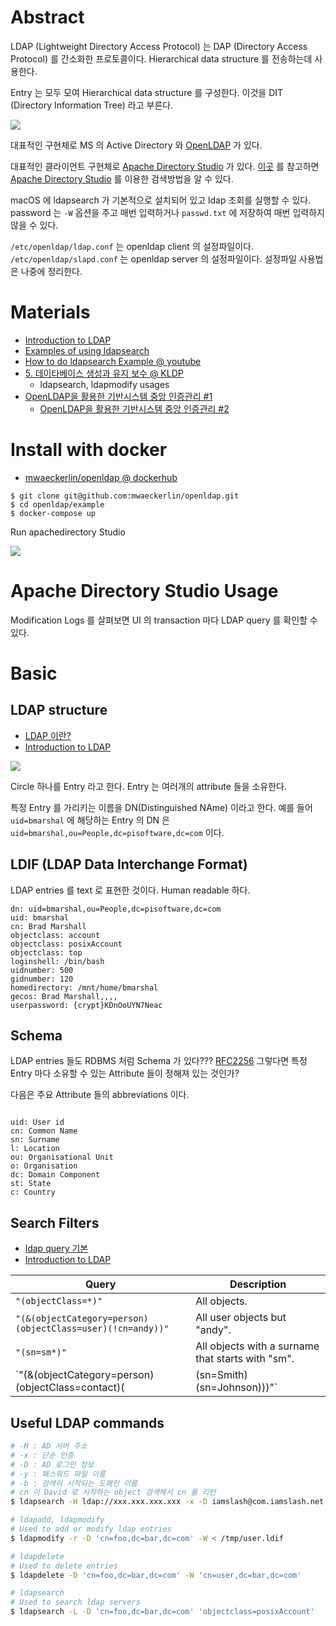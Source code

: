 # Abstract

LDAP (Lightweight Directory Access Protocol) 는 DAP (Directory Access Protocol) 를 간소화한 프로토콜이다. Hierarchical data structure 를 전송하는데 사용한다. 

Entry 는 모두 모여 Hierarchical data structure 를 구성한다. 이것을 DIT (Directory Information Tree) 라고 부른다.

![](directory-tree-hierachial.png)

대표적인 구현체로 MS 의 Active Directory 와 [OpenLDAP](http://www.openldap.org/) 가 있다. 

대표적인 클라이언트 구현체로 [Apache Directory Studio](https://directory.apache.org/studio/) 가 있다. [이곳](https://directory.apache.org/studio/users-guide/2.0.0.v20180908-M14/ldap_browser/tools_search_dialog.html) 를 참고하면 [Apache Directory Studio](https://directory.apache.org/studio/) 를 이용한 검색방법을 알 수 있다. 

macOS 에 ldapsearch 가 기본적으로 설치되어 있고 ldap 조회를 실행할 수 있다. password 는 `-W` 옵션을 주고 매번 입력하거나 `passwd.txt` 에 저장하여 매번 입력하지 않을 수 있다.

`/etc/openldap/ldap.conf` 는 openldap client 의 설정파일이다. `/etc/openldap/slapd.conf` 는 openldap server 의 설정파일이다. 설정파일 사용법은 나중에 정리한다.

# Materials

* [Introduction to LDAP](http://quark.humbug.org.au/publications/ldap/ldap_tut.html)
* [Examples of using ldapsearch](https://www.ibm.com/support/knowledgecenter/en/SSKTMJ_9.0.1/admin/conf_examplesofusingldapsearch_t.html)
* [How to do ldapsearch Example @ youtube](https://www.youtube.com/watch?v=sFGq7k31B-I)
* [5. 데이타베이스 생성과 유지 보수 @ KLDP](http://doc.kldp.org/HOWTO/html/LDAP/LDAP-HOWTO-5.html)
  * ldapsearch, ldapmodify usages
* [OpenLDAP을 활용한 기반시스템 중앙 인증관리 #1](https://blog.hkwon.me/use-openldap-part1/)
  * [OpenLDAP을 활용한 기반시스템 중앙 인증관리 #2](https://blog.hkwon.me/use-openldap-part2/)

# Install with docker

* [mwaeckerlin/openldap @ dockerhub](https://github.com/mwaeckerlin/openldap)

```console
$ git clone git@github.com:mwaeckerlin/openldap.git
$ cd openldap/example
$ docker-compose up
```

Run apachedirectory Studio

![](apachedirectorystudioconfig.png)


# Apache Directory Studio Usage

Modification Logs 를 살펴보면 UI 의 transaction 마다 LDAP query 를 확인할 수 있다.

# Basic 

## LDAP structure

* [LDAP 이란?](https://ldap.or.kr/ldap-%EC%9D%B4%EB%9E%80/)
* [Introduction to LDAP](http://quark.humbug.org.au/publications/ldap/ldap_tut.html)

![](directory-tree-hierachial.png)

Circle 하나를 Entry 라고 한다. Entry 는 여러개의 attribute 들을 소유한다.

특정 Entry 를 가리키는 이름을 DN(Distinguished NAme) 이라고 한다. 예를 들어 `uid=bmarshal` 에 해당하는 Entry 의 DN 은 `uid=bmarshal,ou=People,dc=pisoftware,dc=com` 이다.

## LDIF (LDAP Data Interchange Format)

LDAP entries 를 text 로 표현한 것이다. Human readable 하다.

```LDIF
dn: uid=bmarshal,ou=People,dc=pisoftware,dc=com
uid: bmarshal
cn: Brad Marshall
objectclass: account
objectclass: posixAccount
objectclass: top
loginshell: /bin/bash
uidnumber: 500
gidnumber: 120
homedirectory: /mnt/home/bmarshal
gecos: Brad Marshall,,,,
userpassword: {crypt}KDnOoUYN7Neac
```

## Schema 

LDAP entries 들도 RDBMS 처럼 Schema 가 있다??? [RFC2256](https://tools.ietf.org/html/rfc2256) 그렇다면 특정 Entry 마다 소유할 수 있는 Attribute 들이 정해져 있는 것인가?

다음은 주요 Attribute 들의 abbreviations 이다.

```

uid: User id
cn: Common Name
sn: Surname
l: Location
ou: Organisational Unit
o: Organisation
dc: Domain Component
st: State
c: Country
```

## Search Filters

* [ldap query 기본](http://www.dreamy.pe.kr/zbxe/CodeClip/164860)
* [Introduction to LDAP](http://quark.humbug.org.au/publications/ldap/ldap_tut.html)


| Query | Description |
|--|--|
| `"(objectClass=*)"`	| All objects. |
| `"(&(objectCategory=person)(objectClass=user)(!cn=andy))"` |	All user objects but "andy". |
| `"(sn=sm*)"`	| All objects with a surname that starts with "sm". |
| `"(&(objectCategory=person)(objectClass=contact)(|(sn=Smith)(sn=Johnson)))"`	| All contacts with a surname equal to "Smith" or "Johnson". |

## Useful LDAP commands

```bash
# -H : AD 서버 주소
# -x : 단순 인증
# -D : AD 로그인 정보
# -y : 패스워드 파일 이름
# -b : 검색이 시작되는 도메인 이름
# cn 이 David 로 시작하는 object 검색해서 cn 를 리턴
$ ldapsearch -H ldap://xxx.xxx.xxx.xxx -x -D iamslash@com.iamslash.net -y passwd.txt -b "DC=example,DC=net" "(cn=iamslash*)" cn

# ldapadd, ldapmodify
# Used to add or modify ldap entries
$ ldapmodify -r -D 'cn=foo,dc=bar,dc=com' -W < /tmp/user.ldif

# ldapdelete
# Used to delete entries
$ ldapdelete -D 'cn=foo,dc=bar,dc=com' -W 'cn=user,dc=bar,dc=com'

# ldapsearch
# Used to search ldap servers
$ ldapsearch -L -D 'cn=foo,dc=bar,dc=com' 'objectclass=posixAccount'
```
